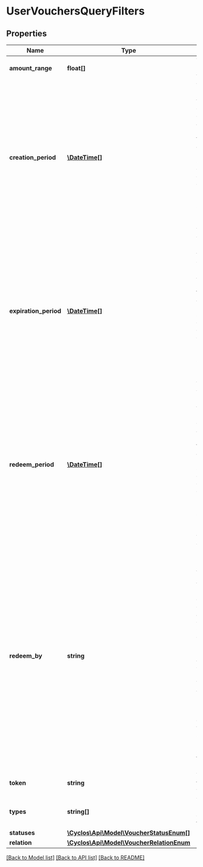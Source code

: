 # UserVouchersQueryFilters

## Properties
Name | Type | Description | Notes
------------ | ------------- | ------------- | -------------
**amount_range** | **float[]** | The minimum / maximum voucher amount | [optional] 
**creation_period** | [**\DateTime[]**](\DateTime.md) | The minimum / maximum voucher creation date. Is expressed an array, with the lower bound as first element, and the upper bound as second element. When only one element, will have just the lower bound. To specify only the upper bound, prefix the value with a comma. | [optional] 
**expiration_period** | [**\DateTime[]**](\DateTime.md) | The minimum / maximum voucher expiration date. Is expressed an array, with the lower bound as first element, and the upper bound as second element. When only one element, will have just the lower bound. To specify only the upper bound, prefix the value with a comma. | [optional] 
**redeem_period** | [**\DateTime[]**](\DateTime.md) | The minimum / maximum voucher redeem date. Is expressed an array, with the lower bound as first element, and the upper bound as second element. When only one element, will have just the lower bound. To specify only the upper bound, prefix the value with a comma. | [optional] 
**redeem_by** | **string** | The user who perform the redeem action. A user identification value, such as id, username, e-mail, phone, etc. Id is always allowed, others depend on Cyclos configuration. Note that a valid numeric value is always considered as id. For example, when using another identification method that can be numeric only, prefix the value with a single quote (like in Excel spreadsheets), for example, &#x60;&#x27;1234567890&#x60;; | [optional] 
**token** | **string** | The voucher token (with or without mask) | [optional] 
**types** | **string[]** | The ids or internal names of voucher types | [optional] 
**statuses** | [**\Cyclos\Api\Model\VoucherStatusEnum[]**](VoucherStatusEnum.md) |  | [optional] 
**relation** | [**\Cyclos\Api\Model\VoucherRelationEnum**](VoucherRelationEnum.md) |  | [optional] 

[[Back to Model list]](../../README.md#documentation-for-models) [[Back to API list]](../../README.md#documentation-for-api-endpoints) [[Back to README]](../../README.md)

